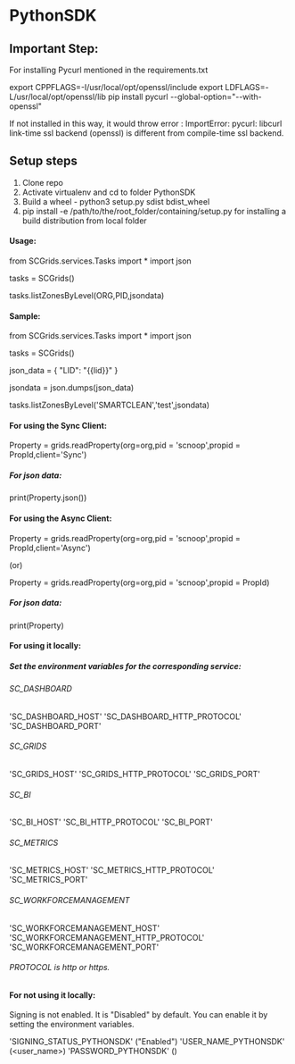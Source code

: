 # PythonSDK

## Important Step:

For installing Pycurl mentioned in the requirements.txt

export CPPFLAGS=-I/usr/local/opt/openssl/include
export LDFLAGS=-L/usr/local/opt/openssl/lib
pip install pycurl --global-option="--with-openssl"

If not installed in this way, it would throw error : ImportError: pycurl: libcurl link-time ssl backend (openssl) is different from compile-time ssl backend.

## Setup steps

1. Clone repo
2. Activate virtualenv and cd to folder PythonSDK
3. Build a wheel - python3 setup.py sdist bdist_wheel
4. pip install -e /path/to/the/root_folder/containing/setup.py  for installing a build distribution from local folder


#### Usage:

from SCGrids.services.Tasks import * 
import json

tasks = SCGrids()


tasks.listZonesByLevel(ORG,PID,jsondata) 


#### Sample:

from SCGrids.services.Tasks import * 
import json

tasks = SCGrids()

json_data = {
    "LID": "{{lid}}"
}

jsondata = json.dumps(json_data)
 
tasks.listZonesByLevel('SMARTCLEAN','test',jsondata)

#### For using the Sync Client:

Property = grids.readProperty(org=org,pid = 'scnoop',propid = PropId,client='Sync')

##### For json data:
print(Property.json())

#### For using the Async Client:

Property = grids.readProperty(org=org,pid = 'scnoop',propid = PropId,client='Async')

(or)

Property = grids.readProperty(org=org,pid = 'scnoop',propid = PropId)

##### For json data:
print(Property)

#### For using it locally:

##### Set the environment variables for the corresponding service:

###### SC_DASHBOARD
'SC_DASHBOARD_HOST'
'SC_DASHBOARD_HTTP_PROTOCOL'
'SC_DASHBOARD_PORT'

###### SC_GRIDS
'SC_GRIDS_HOST'
'SC_GRIDS_HTTP_PROTOCOL'
'SC_GRIDS_PORT'

###### SC_BI
'SC_BI_HOST'
'SC_BI_HTTP_PROTOCOL'
'SC_BI_PORT'

###### SC_METRICS
'SC_METRICS_HOST'
'SC_METRICS_HTTP_PROTOCOL'
'SC_METRICS_PORT'

###### SC_WORKFORCEMANAGEMENT
'SC_WORKFORCEMANAGEMENT_HOST'
'SC_WORKFORCEMANAGEMENT_HTTP_PROTOCOL'
'SC_WORKFORCEMANAGEMENT_PORT'

###### PROTOCOL is http or https.

#### For not using it locally:

Signing is not enabled. It is "Disabled" by default. You can enable it by setting the environment variables.

'SIGNING_STATUS_PYTHONSDK' ("Enabled")
'USER_NAME_PYTHONSDK' (<user_name>)
'PASSWORD_PYTHONSDK' (<password>)



